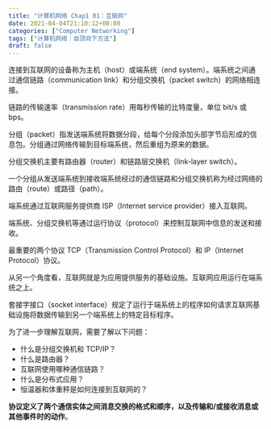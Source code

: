 ```yaml
---
title: "计算机网络 Chap1 01：互联网"
date: 2021-04-04T21:10:12+08:00
categories: ["Computer Networking"]
tags: ["计算机网络：自顶向下方法"]
draft: false
---
```


连接到互联网的设备称为主机（host）或端系统（end system）。端系统之间通过通信链路（communication link）和分组交换机（packet switch）的网络相连接。

<!--more-->

链路的传输速率（transmission rate）用每秒传输的比特度量，单位 bit/s 或 bps。

分组（packet）指发送端系统将数据分段，给每个分段添加头部字节后形成的信息包。分组通过网络传输到目标端系统，然后重组为原来的数据。

分组交换机主要有路由器（router）和链路层交换机（link-layer switch）。

一个分组从发送端系统到接收端系统经过的通信链路和分组交换机称为经过网络的路由（route）或路径（path）。

端系统通过互联网服务提供商 ISP（Internet service provider）接入互联网。

端系统、分组交换机等通过运行协议（protocol）来控制互联网中信息的发送和接收。

最重要的两个协议 TCP（Transmission Control Protocol）和 IP（Internet Protocol）协议。

从另一个角度看，互联网就是为应用提供服务的基础设施。互联网应用运行在端系统之上。

套接字接口（socket interface）规定了运行于端系统上的程序如何请求互联网基础设施将数据传输到另一个端系统上的特定目标程序。

为了进一步理解互联网，需要了解以下问题：

- 什么是分组交换机和 TCP/IP？
- 什么是路由器？
- 互联网使用哪种通信链路？
- 什么是分布式应用？
- 恒温器和体重秤是如何连接到互联网的？

**协议定义了两个通信实体之间消息交换的格式和顺序，以及传输和/或接收消息或其他事件时的动作**。